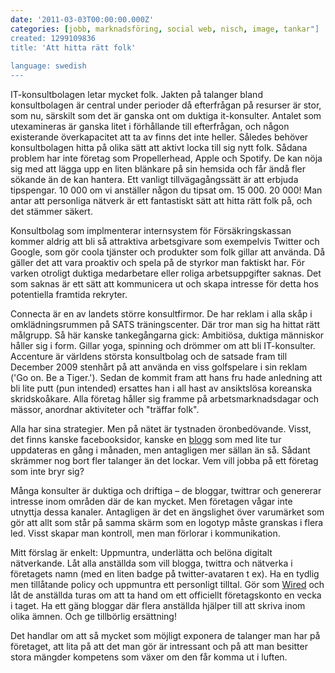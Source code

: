 ```yaml
---
date: '2011-03-03T00:00:00.000Z'
categories: [jobb, marknadsföring, social web, nisch, image, tankar"]
created: 1299109836
title: 'Att hitta rätt folk'
 
language: swedish
---
```


IT-konsultbolagen letar mycket folk. Jakten på talanger bland konsultbolagen är central under perioder då efterfrågan på resurser är stor, som nu, särskilt som det är ganska ont om duktiga it-konsulter. Antalet som utexamineras är ganska litet i förhållande till efterfrågan, och någon existerande överkapacitet att ta av finns det inte heller. Således behöver konsultbolagen hitta på olika sätt att aktivt locka till sig nytt folk. Sådana problem har inte företag som Propellerhead, Apple och Spotify. De kan nöja sig med att lägga upp en liten blänkare på sin hemsida och får ändå fler sökande än de kan hantera. Ett vanligt tillvägagångssätt är att erbjuda tipspengar. 10 000 om vi anställer någon du tipsat om. 15 000. 20 000! Man antar att personliga nätverk är ett fantastiskt sätt att hitta rätt folk på, och det stämmer säkert.

Konsultbolag som implmenterar internsystem för Försäkringskassan kommer aldrig att bli så attraktiva arbetsgivare som exempelvis Twitter och Google, som gör coola tjänster och produkter som folk gillar att använda. Då gäller det att vara proaktiv och spela på de styrkor man faktiskt har. För varken otroligt duktiga medarbetare eller roliga arbetsuppgifter saknas. Det som saknas är ett sätt att kommunicera ut och skapa intresse för detta hos potentiella framtida rekryter.

Connecta är en av landets större konsultfirmor. De har reklam i alla skåp i omklädningsrummen på SATS träningscenter. Där tror man sig ha hittat rätt målgrupp. Så här kanske tankegångarna gick: Ambitiösa, duktiga människor håller sig i form. Gillar yoga, spinning och drömmer om att bli IT-konsulter. Accenture är världens största konsultbolag och de satsade fram till December 2009 stenhårt på att använda en viss golfspelare i sin reklam ('Go on. Be a Tiger.'). Sedan de kommit fram att hans fru hade anledning att bli lite putt (pun intended) ersattes han i all hast av ansiktslösa koreanska skridskoåkare. Alla företag håller sig framme på arbetsmarknadsdagar och mässor, anordnar aktiviteter och "träffar folk".

Alla har sina strategier. Men på nätet är tystnaden öronbedövande. Visst, det finns kanske facebooksidor, kanske en <a href="http://www.se.capgemini.com/karriarbloggen/">blogg</a> som med lite tur uppdateras en gång i månaden, men antagligen mer sällan än så. Sådant skrämmer nog bort fler talanger än det lockar. Vem vill jobba på ett företag som inte bryr sig?

Många konsulter är duktiga och driftiga – de bloggar, twittrar och genererar intresse inom områden där de kan mycket. Men företagen vågar inte utnyttja dessa kanaler. Antagligen är det en ängslighet över varumärket som gör att allt som står på samma skärm som en logotyp måste granskas i flera led. Visst skapar man kontroll, men man förlorar i kommunikation.

Mitt förslag är enkelt: Uppmuntra, underlätta och belöna digitalt nätverkande. Låt alla anställda som vill blogga, twittra och nätverka i företagets namn (med en liten badge på twitter-avataren t ex). Ha en tydlig men tillåtande policy och uppmuntra ett personligt tilltal. Gör som <a href="http://twitter.com/wired">Wired</a> och låt de anställda turas om att ta hand om ett officiellt företagskonto en vecka i taget. Ha ett gäng bloggar där flera anställda hjälper till att skriva inom olika ämnen. Och ge tillbörlig ersättning!

Det handlar om att så mycket som möjligt exponera de talanger man har på företaget, att lita på att det man gör är intressant och på att man besitter stora mängder kompetens som växer om den får komma ut i luften.
